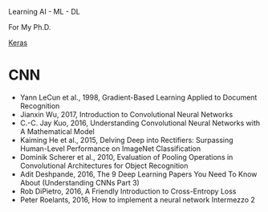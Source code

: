 Learning AI - ML - DL 

For My Ph.D.

[Keras](https://keras.io/layers/convolutional/)

# CNN 

- Yann LeCun et al., 1998, Gradient-Based Learning Applied to Document Recognition
- Jianxin Wu, 2017, Introduction to Convolutional Neural Networks
- C.-C. Jay Kuo, 2016, Understanding Convolutional Neural Networks with A Mathematical Model
- Kaiming He et al., 2015, Delving Deep into Rectifiers: Surpassing Human-Level Performance on ImageNet Classification
- Dominik Scherer et al., 2010, Evaluation of Pooling Operations in Convolutional Architectures for Object Recognition
- Adit Deshpande, 2016, The 9 Deep Learning Papers You Need To Know About (Understanding CNNs Part 3)
- Rob DiPietro, 2016, A Friendly Introduction to Cross-Entropy Loss
- Peter Roelants, 2016, How to implement a neural network Intermezzo 2
